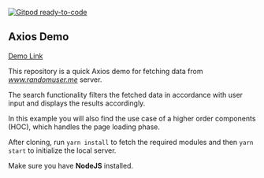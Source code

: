 [![Gitpod ready-to-code](https://img.shields.io/badge/Gitpod-ready--to--code-blue?logo=gitpod)](https://gitpod.io/#https://github.com/sotto/Axios-Demo)

## Axios Demo

[Demo Link](https://dbilgili.github.io/Axios-Demo/build/index.html)

This repository is a quick Axios demo for fetching data from _www.randomuser.me_ server.

The search functionality filters the fetched data in accordance with user input and displays the results accordingly.

In this example you will also find the use case of a higher order components (HOC), which handles the page loading phase.

After cloning, run `yarn install` to fetch the required modules and then `yarn start` to initialize the local server.

Make sure you have **NodeJS** installed.
